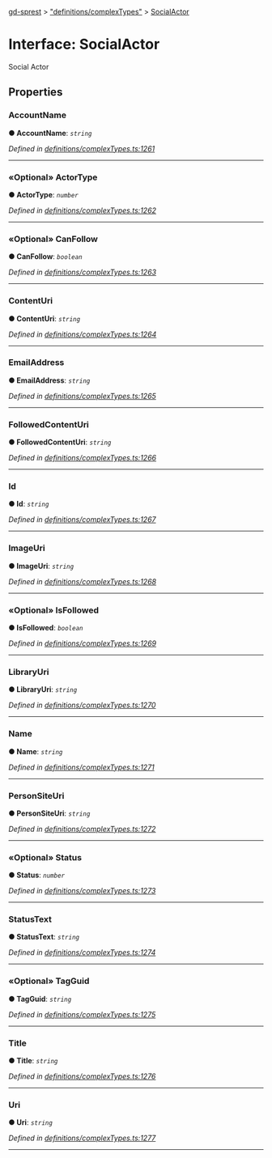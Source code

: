 [gd-sprest](../README.md) > ["definitions/complexTypes"](../modules/_definitions_complextypes_.md) > [SocialActor](../interfaces/_definitions_complextypes_.socialactor.md)



# Interface: SocialActor


Social Actor


## Properties
<a id="accountname"></a>

###  AccountName

**●  AccountName**:  *`string`* 

*Defined in [definitions/complexTypes.ts:1261](https://github.com/gunjandatta/sprest/blob/3de79f1/src/definitions/complexTypes.ts#L1261)*





___

<a id="actortype"></a>

### «Optional» ActorType

**●  ActorType**:  *`number`* 

*Defined in [definitions/complexTypes.ts:1262](https://github.com/gunjandatta/sprest/blob/3de79f1/src/definitions/complexTypes.ts#L1262)*





___

<a id="canfollow"></a>

### «Optional» CanFollow

**●  CanFollow**:  *`boolean`* 

*Defined in [definitions/complexTypes.ts:1263](https://github.com/gunjandatta/sprest/blob/3de79f1/src/definitions/complexTypes.ts#L1263)*





___

<a id="contenturi"></a>

###  ContentUri

**●  ContentUri**:  *`string`* 

*Defined in [definitions/complexTypes.ts:1264](https://github.com/gunjandatta/sprest/blob/3de79f1/src/definitions/complexTypes.ts#L1264)*





___

<a id="emailaddress"></a>

###  EmailAddress

**●  EmailAddress**:  *`string`* 

*Defined in [definitions/complexTypes.ts:1265](https://github.com/gunjandatta/sprest/blob/3de79f1/src/definitions/complexTypes.ts#L1265)*





___

<a id="followedcontenturi"></a>

###  FollowedContentUri

**●  FollowedContentUri**:  *`string`* 

*Defined in [definitions/complexTypes.ts:1266](https://github.com/gunjandatta/sprest/blob/3de79f1/src/definitions/complexTypes.ts#L1266)*





___

<a id="id"></a>

###  Id

**●  Id**:  *`string`* 

*Defined in [definitions/complexTypes.ts:1267](https://github.com/gunjandatta/sprest/blob/3de79f1/src/definitions/complexTypes.ts#L1267)*





___

<a id="imageuri"></a>

###  ImageUri

**●  ImageUri**:  *`string`* 

*Defined in [definitions/complexTypes.ts:1268](https://github.com/gunjandatta/sprest/blob/3de79f1/src/definitions/complexTypes.ts#L1268)*





___

<a id="isfollowed"></a>

### «Optional» IsFollowed

**●  IsFollowed**:  *`boolean`* 

*Defined in [definitions/complexTypes.ts:1269](https://github.com/gunjandatta/sprest/blob/3de79f1/src/definitions/complexTypes.ts#L1269)*





___

<a id="libraryuri"></a>

###  LibraryUri

**●  LibraryUri**:  *`string`* 

*Defined in [definitions/complexTypes.ts:1270](https://github.com/gunjandatta/sprest/blob/3de79f1/src/definitions/complexTypes.ts#L1270)*





___

<a id="name"></a>

###  Name

**●  Name**:  *`string`* 

*Defined in [definitions/complexTypes.ts:1271](https://github.com/gunjandatta/sprest/blob/3de79f1/src/definitions/complexTypes.ts#L1271)*





___

<a id="personsiteuri"></a>

###  PersonSiteUri

**●  PersonSiteUri**:  *`string`* 

*Defined in [definitions/complexTypes.ts:1272](https://github.com/gunjandatta/sprest/blob/3de79f1/src/definitions/complexTypes.ts#L1272)*





___

<a id="status"></a>

### «Optional» Status

**●  Status**:  *`number`* 

*Defined in [definitions/complexTypes.ts:1273](https://github.com/gunjandatta/sprest/blob/3de79f1/src/definitions/complexTypes.ts#L1273)*





___

<a id="statustext"></a>

###  StatusText

**●  StatusText**:  *`string`* 

*Defined in [definitions/complexTypes.ts:1274](https://github.com/gunjandatta/sprest/blob/3de79f1/src/definitions/complexTypes.ts#L1274)*





___

<a id="tagguid"></a>

### «Optional» TagGuid

**●  TagGuid**:  *`string`* 

*Defined in [definitions/complexTypes.ts:1275](https://github.com/gunjandatta/sprest/blob/3de79f1/src/definitions/complexTypes.ts#L1275)*





___

<a id="title"></a>

###  Title

**●  Title**:  *`string`* 

*Defined in [definitions/complexTypes.ts:1276](https://github.com/gunjandatta/sprest/blob/3de79f1/src/definitions/complexTypes.ts#L1276)*





___

<a id="uri"></a>

###  Uri

**●  Uri**:  *`string`* 

*Defined in [definitions/complexTypes.ts:1277](https://github.com/gunjandatta/sprest/blob/3de79f1/src/definitions/complexTypes.ts#L1277)*





___


